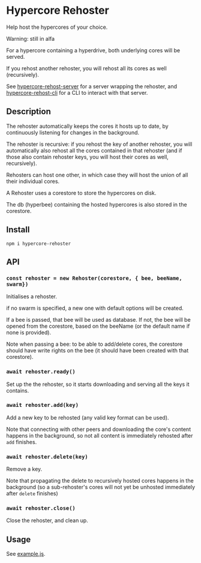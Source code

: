 # Hypercore Rehoster

Help host the hypercores of your choice.

Warning: still in alfa

For a hypercore containing a hyperdrive, both underlying cores will be served.

If you rehost another rehoster, you will rehost all its cores as well (recursively).


See [hypercore-rehost-server](https://gitlab.com/HDegroote/hypercore-rehost-server) for a server wrapping the rehoster, and [hypercore-rehost-cli](https://gitlab.com/HDegroote/hypercore-rehost-cli) for a CLI to interact with that server.

## Description

The rehoster automatically keeps the cores it hosts up to date, by continuously listening for changes in the background.

The rehoster is recursive: if you rehost the key of another rehoster, you will automatically
also rehost all the cores contained in that rehoster (and if those also contain rehoster keys, you will host their cores as well, recursively).

Rehosters can host one other, in which case they will host the union of all their individual cores.

A Rehoster uses a corestore to store the hypercores on disk.

The db (hyperbee) containing the hosted hypercores is also stored in the corestore.

## Install

`npm i hypercore-rehoster`

## API

### `const rehoster = new Rehoster(corestore, { bee, beeName, swarm})`
Initialises a rehoster.

if no swarm is specified, a new one with default options will be created.

If a bee is passed, that bee will be used as database.
If not, the bee will be opened from the corestore, based on the beeName (or the default name if none is provided).

Note when passing a bee: to be able to add/delete cores, the corestore should have write rights on the bee (it should have been created with that corestore).

### `await rehoster.ready()`
Set up the the rehoster, so it starts downloading and serving all the keys it contains.
### `await rehoster.add(key)`
Add a new key to be rehosted (any valid key format can be used).

Note that connecting with other peers and downloading the core's content happens in the background, so not all content is immediately rehosted after `add` finishes.

### `await rehoster.delete(key)`
Remove a key.

Note that propagating the delete to recursively hosted cores happens in the background
(so a sub-rehoster's cores will not yet be unhosted immediately after `delete` finishes)

### `await rehoster.close()`
Close the rehoster, and clean up.

## Usage

See [example.js](example.js).
